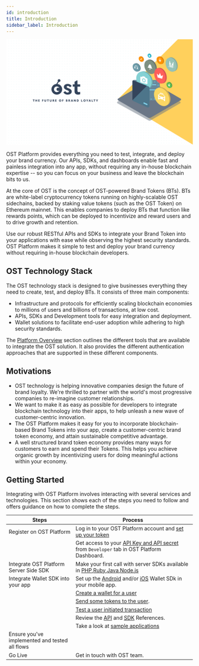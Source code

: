 ```yaml
---
id: introduction
title: Introduction
sidebar_label: Introduction
---
```


![KitIndexImage]( /platform/docs/assets/getting-started/intro.png)

OST Platform provides everything you need to test, integrate, and deploy your brand currency. Our APIs, SDKs, and dashboards enable fast and painless integration into any app, without requiring any in-house blockchain expertise -- so you can focus on your business and leave the blockchain bits to us.

At the core of OST is the concept of OST-powered Brand Tokens (BTs). BTs are white-label cryptocurrency tokens running on highly-scalable OST sidechains, backed by staking value tokens (such as the OST Token) on Ethereum mainnet. This enables companies to deploy BTs that function like rewards points, which can be deployed to incentivize and reward users and to drive growth and retention. 

Use our robust RESTful APIs and SDKs to integrate your Brand Token into your applications with ease while observing the highest security standards. OST Platform makes it simple to test and deploy your brand currency without requiring in-house blockchain developers.

## OST Technology Stack

The OST technology stack is designed to give businesses everything they need to create, test, and deploy BTs. It consists of three main components:

* Infrastructure and protocols for efficiently scaling blockchain economies to millions of users and billions of transactions, at low cost.
* APIs, SDKs and Development tools for easy integration and deployment.
* Wallet solutions to facilitate end-user adoption while adhering to high security standards.

The [Platform Overview](/platform/docs/getting_started/platform_overview/) section outlines the different tools that are available to integrate the OST solution. It also provides the different authentication approaches that are supported in these different components.

## Motivations
* OST technology is helping innovative companies design the future of brand loyalty. We're thrilled to partner with the world's most progressive companies to re-imagine customer relationships.
* We want to make it as easy as possible for developers to integrate blockchain technology into their apps, to help unleash a new wave of customer-centric innovation.
* The OST Platform makes it easy for you to incorporate blockchain-based Brand Tokens into your app, create a customer-centric brand token economy, and attain sustainable competitive advantage.
* A well structured brand token economy provides many ways for customers to earn and spend their Tokens. This helps you achieve organic growth by incentivizing users for doing meaningful actions within your economy.



## Getting Started
Integrating with OST Platform involves interacting with several services and technologies. This section shows each of the steps you need to follow and offers guidance on how to complete the steps.

| Steps | Process |
|---|---|
| Register on OST Platform | Log in to your OST Platform account and [set up your token](https://platform.ost.com/sign-up) |
| | Get access to your [API Key and API secret](https://platform.ost.com/testnet/developer) from `Developer` tab in OST Platform Dashboard.  |
| Integrate OST Platform Server Side SDK | Make your first call with server SDKs available in [PHP](/platform/docs/server_sdk_setup/php/),[Ruby](https://github.com/ostdotcom/ost-sdk-ruby/tree/release-2.0),[Java](https://github.com/ostdotcom/ost-sdk-java/tree/v2.0.0),[Node.js](https://github.com/ostdotcom/ost-sdk-js/tree/v2.0.0) |
| Integrate Wallet SDK into your app | Set up the [Android](/platform/docs/wallet_sdk_setup/android/) and/or [iOS](/platform/docs/wallet_sdk_setup/iOS/) Wallet SDk in your mobile app. |
| |  [Create a wallet for a user](/platform/docs/guides/create_wallet/)|
| | [Send some tokens to the user](/platform/docs/guides/execute_transaction/#executing-company-to-user-transactions).|
| | [Test a user initiated transaction](/platform/docs/guides/execute_transaction/#executing-user-intiated-transactions-in-web)|
| | Review the [API](/platform/docs/api/#introduction) and [SDK](/platform/docs/sdk/getting_started/overview/) References. |
|  | Take a look at [sample applications](/platform/docs/sdk/getting_started/overview/#sample-apps) |
| Ensure you've implemented and tested all flows |
| Go Live | Get in touch with OST team. |
